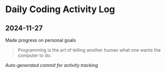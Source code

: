 # Daily Coding Activity Log

## 2024-11-27

Made progress on personal goals

> Programming is the art of telling another human what one wants the computer to do.

*Auto-generated commit for activity tracking*
